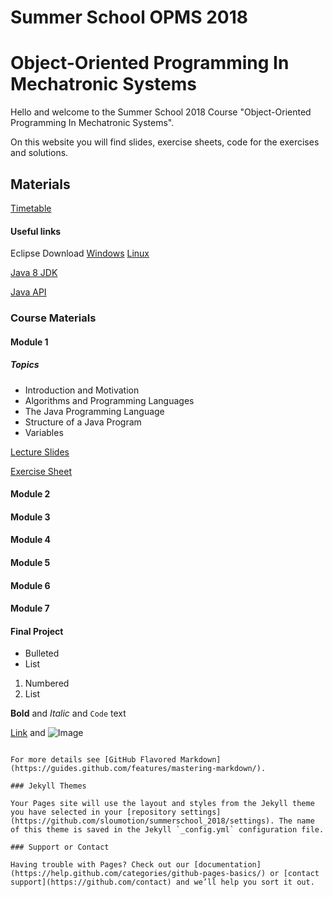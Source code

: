 # Summer School OPMS 2018
# Object-Oriented Programming In Mechatronic Systems

Hello and welcome to the Summer School 2018 Course "Object-Oriented Programming In Mechatronic Systems".

On this website you will find slides, exercise sheets, code for the exercises and solutions.

## Materials

[Timetable](res/timetable.pdf)

#### Useful links


Eclipse Download
[Windows](http://www.eclipse.org/downloads/download.php?file=/technology/epp/downloads/release/photon/R/eclipse-dsl-photon-R-win32.zip)
[Linux](http://www.eclipse.org/downloads/download.php?file=/technology/epp/downloads/release/photon/R/eclipse-dsl-photon-R-linux-gtk.tar.gz)

[Java 8 JDK](http://www.oracle.com/technetwork/java/javase/downloads/jdk8-downloads-2133151.html)

[Java API](https://docs.oracle.com/javase/8/docs/api/index.html)


### Course Materials

#### Module 1

##### Topics
- Introduction and Motivation
- Algorithms and Programming Languages
- The Java Programming Language
- Structure of a Java Program
- Variables


[Lecture Slides](res/Slides/Module1.pdf)

[Exercise Sheet](res/module1/Exercise1.pdf)


<!--
[Exercise Solutions](res/module1/Exercise1_Solutions.pdf)
[Exercise Coding Solutions](res/module1/Exercise1_Solutions.zip)
-->


#### Module 2
#### Module 3
#### Module 4
#### Module 5
#### Module 6
#### Module 7
#### Final Project


- Bulleted
- List

1. Numbered
2. List

**Bold** and _Italic_ and `Code` text

[Link](url) and ![Image](src)
```

For more details see [GitHub Flavored Markdown](https://guides.github.com/features/mastering-markdown/).

### Jekyll Themes

Your Pages site will use the layout and styles from the Jekyll theme you have selected in your [repository settings](https://github.com/sloumotion/summerschool_2018/settings). The name of this theme is saved in the Jekyll `_config.yml` configuration file.

### Support or Contact

Having trouble with Pages? Check out our [documentation](https://help.github.com/categories/github-pages-basics/) or [contact support](https://github.com/contact) and we’ll help you sort it out.
